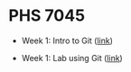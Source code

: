 
# PHS 7045

- Week 1: Intro to Git ([link](slides/01-git))

- Week 1: Lab using Git ([link](labs/01-git))
